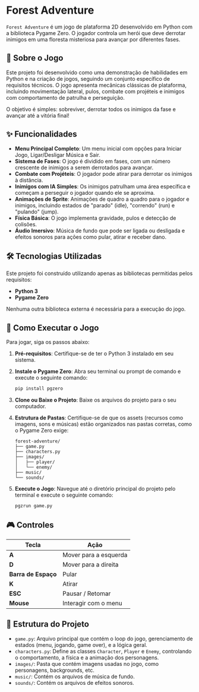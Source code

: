 # Forest Adventure

`Forest Adventure` é um jogo de plataforma 2D desenvolvido em Python com a biblioteca Pygame Zero. O jogador controla um herói que deve derrotar inimigos em uma floresta misteriosa para avançar por diferentes fases.

## 📜 Sobre o Jogo

Este projeto foi desenvolvido como uma demonstração de habilidades em Python e na criação de jogos, seguindo um conjunto específico de requisitos técnicos. O jogo apresenta mecânicas clássicas de plataforma, incluindo movimentação lateral, pulos, combate com projéteis e inimigos com comportamento de patrulha e perseguição.

O objetivo é simples: sobreviver, derrotar todos os inimigos da fase e avançar até a vitória final!

## ✨ Funcionalidades

- **Menu Principal Completo**: Um menu inicial com opções para Iniciar Jogo, Ligar/Desligar Música e Sair.
- **Sistema de Fases**: O jogo é dividido em fases, com um número crescente de inimigos a serem derrotados para avançar.
- **Combate com Projéteis**: O jogador pode atirar para derrotar os inimigos à distância.
- **Inimigos com IA Simples**: Os inimigos patrulham uma área específica e começam a perseguir o jogador quando ele se aproxima.
- **Animações de Sprite**: Animações de quadro a quadro para o jogador e inimigos, incluindo estados de "parado" (idle), "correndo" (run) e "pulando" (jump).
- **Física Básica**: O jogo implementa gravidade, pulos e detecção de colisões.
- **Áudio Imersivo**: Música de fundo que pode ser ligada ou desligada e efeitos sonoros para ações como pular, atirar e receber dano.

## 🛠️ Tecnologias Utilizadas

Este projeto foi construído utilizando apenas as bibliotecas permitidas pelos requisitos:

- **Python 3**
- **Pygame Zero**

Nenhuma outra biblioteca externa é necessária para a execução do jogo.

## 🚀 Como Executar o Jogo

Para jogar, siga os passos abaixo:

1.  **Pré-requisitos**: Certifique-se de ter o Python 3 instalado em seu sistema.

2.  **Instale o Pygame Zero**: Abra seu terminal ou prompt de comando e execute o seguinte comando:

    ```bash
    pip install pgzero
    ```

3.  **Clone ou Baixe o Projeto**: Baixe os arquivos do projeto para o seu computador.

4.  **Estrutura de Pastas**: Certifique-se de que os assets (recursos como imagens, sons e músicas) estão organizados nas pastas corretas, como o Pygame Zero exige:

    ```
    forest-adventure/
    ├── game.py
    ├── characters.py
    ├── images/
    │   ├── player/
    │   └── enemy/
    ├── music/
    └── sounds/
    ```

5.  **Execute o Jogo**: Navegue até o diretório principal do projeto pelo terminal e execute o seguinte comando:
    ```bash
    pgzrun game.py
    ```

## 🎮 Controles

| Tecla               | Ação                  |
| ------------------- | --------------------- |
| **A**               | Mover para a esquerda |
| **D**               | Mover para a direita  |
| **Barra de Espaço** | Pular                 |
| **K**               | Atirar                |
| **ESC**             | Pausar / Retomar      |
| **Mouse**           | Interagir com o menu  |

## 📁 Estrutura do Projeto

- `game.py`: Arquivo principal que contém o loop do jogo, gerenciamento de estados (menu, jogando, game over), e a lógica geral.
- `characters.py`: Define as classes `Character`, `Player` e `Enemy`, controlando o comportamento, a física e a animação dos personagens.
- `images/`: Pasta que contém imagens usadas no jogo, como personagens, backgrounds, etc.
- `music/`: Contém os arquivos de música de fundo.
- `sounds/`: Contém os arquivos de efeitos sonoros.
